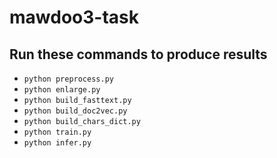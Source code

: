 # mawdoo3-task

## Run these commands to produce results

- `python preprocess.py`
- `python enlarge.py`
- `python build_fasttext.py`
- `python build_doc2vec.py`
- `python build_chars_dict.py`
- `python train.py`
- `python infer.py`
